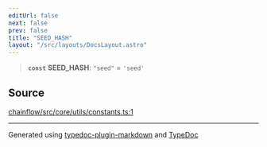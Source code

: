 ```yaml
---
editUrl: false
next: false
prev: false
title: "SEED_HASH"
layout: "/src/layouts/DocsLayout.astro"
---
```


> **`const`** **SEED\_HASH**: `"seed"` = `'seed'`

## Source

[chainflow/src/core/utils/constants.ts:1](https://github.com/edwinlzs/chainflow/blob/99ff659/src/core/utils/constants.ts#L1)

***

Generated using [typedoc-plugin-markdown](https://www.npmjs.com/package/typedoc-plugin-markdown) and [TypeDoc](https://typedoc.org/)
